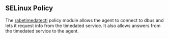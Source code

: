 ## SELinux Policy

The [rabetimedatectl](selinux/rabetimedatectl.te) policy module allows the agent to connect to dbus and lets
it request info from the timedated service. It also allows answers from the timedated service to the agent.
